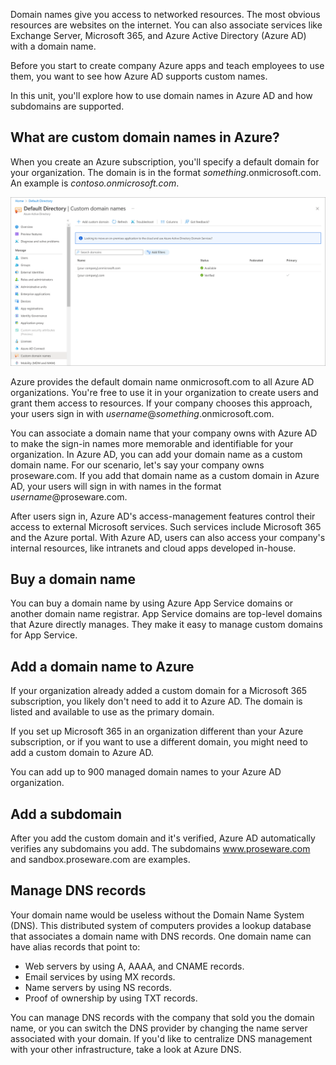 Domain names give you access to networked resources. The most obvious resources are websites on the internet. You can also associate services like Exchange Server, Microsoft 365, and Azure Active Directory (Azure AD) with a domain name.

Before you start to create company Azure apps and teach employees to use them, you want to see how Azure AD supports custom names.

In this unit, you'll explore how to use domain names in Azure AD and how subdomains are supported.

## What are custom domain names in Azure?

When you create an Azure subscription, you'll specify a default domain for your organization. The domain is in the format *something*.onmicrosoft.com. An example is *contoso.onmicrosoft.com*.

![Screenshot of example domain name under Azure Active Directory > Custom domain names in the Azure portal.](../media/2-add-a-custom-domain.png)

Azure provides the default domain name onmicrosoft.com to all Azure AD organizations. You're free to use it in your organization to create users and grant them access to resources. If your company chooses this approach, your users sign in with *username*@*something*.onmicrosoft.com.

You can associate a domain name that your company owns with Azure AD to make the sign-in names more memorable and identifiable for your organization. In Azure AD, you can add your domain name as a custom domain name. For our scenario, let's say your company owns proseware.com. If you add that domain name as a custom domain in Azure AD, your users will sign in with names in the format *username*@proseware.com.

After users sign in, Azure AD's access-management features control their access to external Microsoft services. Such services include Microsoft 365 and the Azure portal. With Azure AD, users can also access your company's internal resources, like intranets and cloud apps developed in-house.

## Buy a domain name

You can buy a domain name by using Azure App Service domains or another domain name registrar. App Service domains are top-level domains that Azure directly manages. They make it easy to manage custom domains for App Service.

## Add a domain name to Azure

If your organization already added a custom domain for a Microsoft 365 subscription, you likely don't need to add it to Azure AD. The domain is listed and available to use as the primary domain.

If you set up Microsoft 365 in an organization different than your Azure subscription, or if you want to use a different domain, you might need to add a custom domain to Azure AD.

You can add up to 900 managed domain names to your Azure AD organization.

## Add a subdomain

After you add the custom domain and it's verified, Azure AD automatically verifies any subdomains you add. The subdomains www.proseware.com and sandbox.proseware.com are examples.

## Manage DNS records

Your domain name would be useless without the Domain Name System (DNS). This distributed system of computers provides a lookup database that associates a domain name with DNS records. One domain name can have alias records that point to:

- Web servers by using A, AAAA, and CNAME records.
- Email services by using MX records.
- Name servers by using NS records.
- Proof of ownership by using TXT records.

You can manage DNS records with the company that sold you the domain name, or you can switch the DNS provider by changing the name server associated with your domain. If you'd like to centralize DNS management with your other infrastructure, take a look at Azure DNS.
